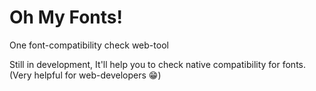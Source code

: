 # Oh My Fonts!

One font-compatibility check web-tool

Still in development, It'll help you to check native compatibility for fonts.
(Very helpful for web-developers 😁)
